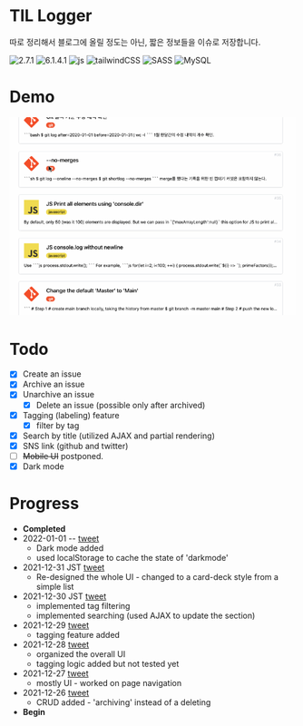 # TIL Logger

따로 정리해서 블로그에 올릴 정도는 아닌, 짧은 정보들을 이슈로 저장합니다.

<div>
<img src="https://cdn.jsdelivr.net/gh/devicons/devicon/icons/ruby/ruby-original.svg" width="50" height="50" alt="2.7.1" /> 
<img src="https://cdn.jsdelivr.net/gh/devicons/devicon/icons/rails/rails-original-wordmark.svg" width="50" height="50" alt="6.1.4.1"/>
<img src="https://cdn.jsdelivr.net/gh/devicons/devicon/icons/javascript/javascript-original.svg" width="50" height="50" alt="js" />
<img src="https://cdn.jsdelivr.net/gh/devicons/devicon/icons/tailwindcss/tailwindcss-plain.svg" width="50" height="50" alt="tailwindCSS"/>
<img src="https://cdn.jsdelivr.net/gh/devicons/devicon/icons/sass/sass-original.svg" width="50" height="50" alt="SASS"/>
<img src="https://cdn.jsdelivr.net/gh/devicons/devicon/icons/mysql/mysql-original-wordmark.svg" width="50" height="50" alt="MySQL"/>
</div>

# Demo 
![Project demo](./project-demo.gif)

# Todo
- [x] Create an issue 
- [x] Archive an issue
- [x] Unarchive an issue
  - [x] Delete an issue (possible only after archived)
- [x] Tagging (labeling) feature
  + [x] filter by tag
- [x] Search by title (utilized AJAX and partial rendering)
- [x] SNS link (github and twitter) 
- [ ] ~~Mobile UI~~ postponed.
- [x] Dark mode

# Progress 
- **Completed**
- 2022-01-01 -- [tweet](https://twitter.com/euisblue/status/1477240640845279235?s=20) 
  + Dark mode added 
  + used localStorage to cache the state of 'darkmode'
- 2021-12-31 JST [tweet](https://twitter.com/euisblue/status/1476920357202194433?s=20)
  + Re-designed the whole UI - changed to a card-deck style from a simple list 
- 2021-12-30 JST [tweet](https://twitter.com/euisblue/status/1476567344864727042?s=20)
  + implemented tag filtering 
  + implemented searching (used AJAX to update the section) 
- 2021-12-29 [tweet](https://twitter.com/euisblue/status/1475829424381919239?s=20) 
  + tagging feature added
- 2021-12-28 [tweet](https://twitter.com/euisblue/status/1475631622430937090?s=20)
  + organized the overall UI 
  + tagging logic added but not tested yet 
- 2021-12-27 [tweet](https://twitter.com/euisblue/status/1475471820002578435?s=20)
  + mostly UI - worked on page navigation
- 2021-12-26 [tweet](https://twitter.com/euisblue/status/1475116117240987648?s=20)
  + CRUD added - 'archiving' instead of a deleting
- **Begin**
